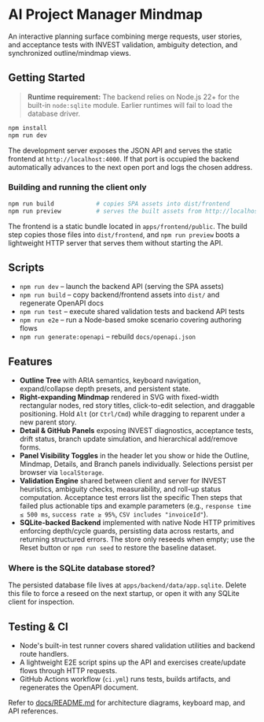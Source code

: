 # AI Project Manager Mindmap

An interactive planning surface combining merge requests, user stories, and acceptance tests with INVEST validation, ambiguity detection, and synchronized outline/mindmap views.

## Getting Started
> **Runtime requirement:** The backend relies on Node.js 22+ for the built-in `node:sqlite` module. Earlier runtimes will fail to
> load the database driver.
```bash
npm install
npm run dev
```
The development server exposes the JSON API and serves the static frontend at `http://localhost:4000`.
If that port is occupied the backend automatically advances to the next open port and logs the chosen address.

### Building and running the client only

```bash
npm run build            # copies SPA assets into dist/frontend
npm run preview          # serves the built assets from http://localhost:4000
```

The frontend is a static bundle located in `apps/frontend/public`. The build step copies those files into `dist/frontend`, and
`npm run preview` boots a lightweight HTTP server that serves them without starting the API.

## Scripts
- `npm run dev` – launch the backend API (serving the SPA assets)
- `npm run build` – copy backend/frontend assets into `dist/` and regenerate OpenAPI docs
- `npm run test` – execute shared validation tests and backend API tests
- `npm run e2e` – run a Node-based smoke scenario covering authoring flows
- `npm run generate:openapi` – rebuild `docs/openapi.json`

## Features
- **Outline Tree** with ARIA semantics, keyboard navigation, expand/collapse depth presets, and persistent state.
- **Right-expanding Mindmap** rendered in SVG with fixed-width rectangular nodes, red story titles, click-to-edit selection, and draggable positioning. Hold `Alt` (or `Ctrl/Cmd`) while dragging to reparent under a new parent story.
- **Detail & GitHub Panels** exposing INVEST diagnostics, acceptance tests, drift status, branch update simulation, and hierarchical add/remove forms.
- **Panel Visibility Toggles** in the header let you show or hide the Outline, Mindmap, Details, and Branch panels individually. Selections persist per browser via `localStorage`.
- **Validation Engine** shared between client and server for INVEST heuristics, ambiguity checks, measurability, and roll-up status computation. Acceptance test errors list the specific Then steps that failed plus actionable tips and example parameters (e.g., `response time ≤ 500 ms`, `success rate ≥ 95%`, `CSV includes "invoiceId"`).
- **SQLite-backed Backend** implemented with native Node HTTP primitives enforcing depth/cycle guards, persisting data across restarts, and returning structured errors. The store only reseeds when empty; use the Reset button or `npm run seed` to restore the baseline dataset.

### Where is the SQLite database stored?

The persisted database file lives at `apps/backend/data/app.sqlite`. Delete this file to force a reseed on the next startup, or open it with any SQLite client for inspection.

## Testing & CI
- Node's built-in test runner covers shared validation utilities and backend route handlers.
- A lightweight E2E script spins up the API and exercises create/update flows through HTTP requests.
- GitHub Actions workflow (`ci.yml`) runs tests, builds artifacts, and regenerates the OpenAPI document.

Refer to [docs/README.md](docs/README.md) for architecture diagrams, keyboard map, and API references.
